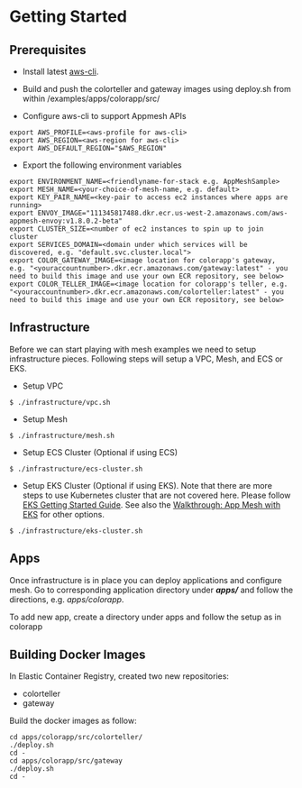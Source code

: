 # Getting Started

## Prerequisites
* Install latest [aws-cli](https://docs.aws.amazon.com/cli/latest/userguide/installing.html).

* Build and push the colorteller and gateway images using deploy.sh from within /examples/apps/colorapp/src/
* Configure aws-cli to support Appmesh APIs

```
export AWS_PROFILE=<aws-profile for aws-cli>
export AWS_REGION=<aws-region for aws-cli>
export AWS_DEFAULT_REGION="$AWS_REGION"
```

* Export the following environment variables

```
export ENVIRONMENT_NAME=<friendlyname-for-stack e.g. AppMeshSample>
export MESH_NAME=<your-choice-of-mesh-name, e.g. default>
export KEY_PAIR_NAME=<key-pair to access ec2 instances where apps are running>
export ENVOY_IMAGE="111345817488.dkr.ecr.us-west-2.amazonaws.com/aws-appmesh-envoy:v1.8.0.2-beta"
export CLUSTER_SIZE=<number of ec2 instances to spin up to join cluster
export SERVICES_DOMAIN=<domain under which services will be discovered, e.g. "default.svc.cluster.local">
export COLOR_GATEWAY_IMAGE=<image location for colorapp's gateway, e.g. "<youraccountnumber>.dkr.ecr.amazonaws.com/gateway:latest" - you need to build this image and use your own ECR repository, see below>
export COLOR_TELLER_IMAGE=<image location for colorapp's teller, e.g. "<youraccountnumber>.dkr.ecr.amazonaws.com/colorteller:latest" - you need to build this image and use your own ECR repository, see below>
```

## Infrastructure
Before we can start playing with mesh examples we need to setup infrastructure pieces. Following steps will setup a VPC, Mesh, and ECS or EKS. 

* Setup VPC

```
$ ./infrastructure/vpc.sh
```

* Setup Mesh

```
$ ./infrastructure/mesh.sh 
```

* Setup ECS Cluster (Optional if using ECS)

```
$ ./infrastructure/ecs-cluster.sh
```

* Setup EKS Cluster (Optional if using EKS). Note that there are more steps to use Kubernetes cluster that are not covered here. Please follow [EKS Getting Started Guide](https://docs.aws.amazon.com/eks/latest/userguide/getting-started.html). See also the [Walkthrough: App Mesh with EKS](../walkthroughs/eks/) for other options.

```
$ ./infrastructure/eks-cluster.sh
```

## Apps
Once infrastructure is in place you can deploy applications and configure mesh. Go to corresponding application directory under ***apps/*** and follow the directions, e.g. *apps/colorapp*.

To add new app, create a directory under apps and follow the setup as in colorapp

## Building Docker Images

In Elastic Container Registry, created two new repositories:
 - colorteller
 - gateway

Build the docker images as follow:
```
cd apps/colorapp/src/colorteller/
./deploy.sh
cd -
cd apps/colorapp/src/gateway
./deploy.sh
cd -
```
